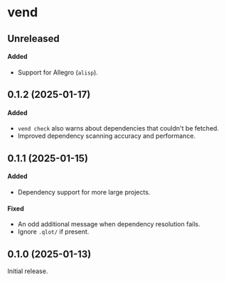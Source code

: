 # vend

## Unreleased

#### Added

- Support for Allegro (`alisp`).

## 0.1.2 (2025-01-17)

#### Added

- `vend check` also warns about dependencies that couldn't be fetched.
- Improved dependency scanning accuracy and performance.

## 0.1.1 (2025-01-15)

#### Added

- Dependency support for more large projects.

#### Fixed

- An odd additional message when dependency resolution fails.
- Ignore `.qlot/` if present.

## 0.1.0 (2025-01-13)

Initial release.

